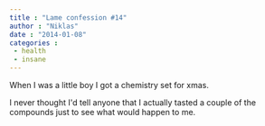 ```yaml
---
title : "Lame confession #14"
author : "Niklas"
date : "2014-01-08"
categories : 
 - health
 - insane
---
```


When I was a little boy I got a chemistry set for xmas.

I never thought I'd tell anyone that I actually tasted a couple of the compounds just to see what would happen to me.
